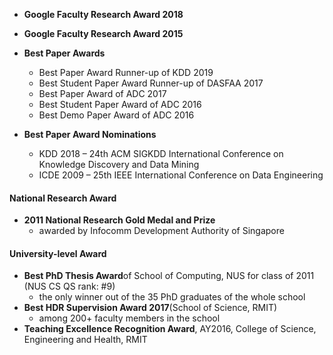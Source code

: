 * **Google Faculty Research Award 2018**
* **Google Faculty Research Award 2015**
* **Best Paper Awards**
	* Best Paper Award Runner-up of KDD 2019
	* Best Student Paper Award Runner-up of DASFAA 2017
	* Best Paper Award of ADC 2017
	* Best Student Paper Award of ADC 2016
	* Best Demo Paper Award of ADC 2016

* **Best Paper Award Nominations**
	* KDD 2018 – 24th ACM SIGKDD International Conference on Knowledge Discovery and Data Mining
	* ICDE 2009 – 25th IEEE International Conference on Data Engineering

#### National Research Award
* **2011 National Research Gold Medal and Prize**
	- awarded by Infocomm Development Authority of Singapore

#### University-level Award
* **Best PhD Thesis Award**of School of Computing, NUS for class of 2011 (NUS CS QS rank: #9)
	- the only winner out of the 35 PhD graduates of the whole school
* **Best HDR Supervision Award 2017**(School of Science, RMIT)
	-  among 200+ faculty members in the school
* **Teaching Excellence Recognition Award**, AY2016, College of Science, Engineering and Health, RMIT